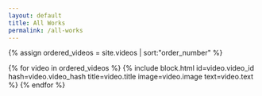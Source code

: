 ```yaml
---
layout: default
title: All Works
permalink: /all-works
---
```


{% assign ordered_videos = site.videos | sort:"order_number" %}
<div class="gallery">
    {% for video in ordered_videos %}
        {% include block.html id=video.video_id hash=video.video_hash title=video.title image=video.image text=video.text %}
    {% endfor %}
</div>